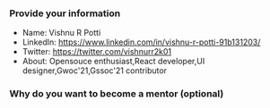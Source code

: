 ### Provide your information

- Name: Vishnu R Potti
- LinkedIn: https://www.linkedin.com/in/vishnu-r-potti-91b131203/
- Twitter: https://twitter.com/vishnurr2k01
- About: Opensouce enthusiast,React developer,UI designer,Gwoc'21,Gssoc'21 contributor 

### Why do you want to become a mentor (optional)

<!-- Optionally, you can let us know what inspires you to be a mentor -->



<!-- Thanks for showing your interest in making an impact in someone's life for kickstarting their open-source journey. -->
